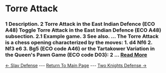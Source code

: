 # Torre Attack

### 1 Description. 2 Torre Attack in the East Indian Defence (ECO A48) Toggle Torre Attack in the East Indian Defence (ECO A48) subsection. 2.1 Example game. 3 See also. ... The Torre Attack is a chess opening characterized by the moves: 1. d4 Nf6 2. Nf3 e6 3. Bg5 (ECO code A46) or the Tartakower Variation in the Queen's Pawn Game (ECO code D03): 2 ...  [Read More](https://en.wikipedia.org/wiki/Torre_Attack)

[<- Slav Defense](SlavDefense.md) --- [Return To Main Page](index.md) --- [Two Knights Defense ->](TwoKnightsDefense.md)